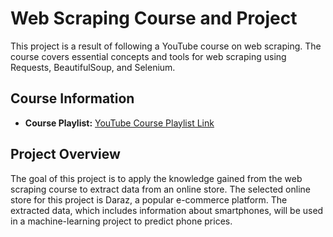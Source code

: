 # Web Scraping Course and Project

This project is a result of following a YouTube course on web scraping. The course covers essential concepts and tools for web scraping using Requests, BeautifulSoup, and Selenium.

## Course Information

- **Course Playlist:** [YouTube Course Playlist Link](https://www.youtube.com/playlist?list=PLc20sA5NNOvrsn3a78ewy2VTCXVV47NB4)

## Project Overview

The goal of this project is to apply the knowledge gained from the web scraping course to extract data from an online store. The selected online store for this project is Daraz, a popular e-commerce platform. The extracted data, which includes information about smartphones, will be used in a machine-learning project to predict phone prices.
